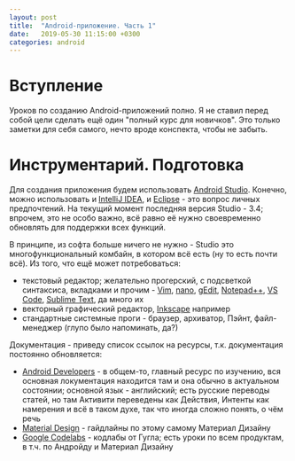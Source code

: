 ```yaml
---
layout: post
title:  "Android-приложение. Часть 1"
date:   2019-05-30 11:15:00 +0300
categories: android
---
```

# Вступление

Уроков по созданию Android-приложений полно. Я не ставил перед собой цели сделать ещё один "полный курс для новичков". Это только заметки для себя самого, нечто вроде конспекта, чтобы не забыть.

# Инструментарий. Подготовка

Для создания приложения будем использовать [Android Studio](https://developer.android.com/studio). Конечно, можно использовать и [IntelliJ IDEA](https://www.jetbrains.com/idea/), и [Eclipse](https://www.eclipse.org/downloads/) - это вопрос личных предпочтений.
На текущий момент последняя версия Studio - 3.4; впрочем, это не особо важно, всё равно её нужно своевременно обновлять для поддержки всех функций.

В принципе, из софта больше ничего не нужно - Studio это многофункциональный комбайн, в котором всё есть (ну то есть почти всё). Из того, что ещё может потребоваться:

* текстовый редактор; желательно прогерский, с подсветкой синтаксиса, вкладками и прочим - [Vim](https://www.vim.org/), [nano](https://www.nano-editor.org/), [gEdit](https://wiki.gnome.org/Apps/Gedit), [Notepad++](https://notepad-plus-plus.org/), [VS Code](https://code.visualstudio.com/), [Sublime Text](https://www.sublimetext.com/), да много их
* векторный графический редактор, [Inkscape](https://inkscape.org/ru/) например
* стандартные системные проги - браузер, архиватор, Пэйнт, файл-менеджер (глупо было напоминать, да?)

Документация - приведу список ссылок на ресурсы, т.к. документация постоянно обновляется:

* [Android Developers](https://developer.android.com/) - в общем-то, главный ресурс по изучению, вся основная локументация находится там и она обычно в актуальном состоянии; основной язык - английский; есть русские переводы статей, но там Активити переведены как Действия, Интенты как намерения и всё в таком духе, так что иногда сложно понять, о чём речь
* [Material Design](https://material.io/) - гайдлайны по этому самому Материал Дизайну
* [Google Codelabs](https://codelabs.developers.google.com/) - кодлабы от Гугла; есть уроки по всем продуктам, в т.ч. по Андройду и Материал Дизайну